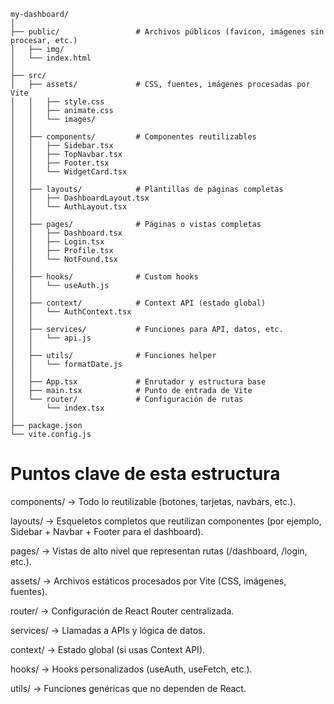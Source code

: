 ```
my-dashboard/
│
├── public/                 # Archivos públicos (favicon, imágenes sin procesar, etc.)
│   ├── img/
│   └── index.html
│
├── src/
│   ├── assets/             # CSS, fuentes, imágenes procesadas por Vite
│   │   ├── style.css
│   │   ├── animate.css
│   │   └── images/
│   │
│   ├── components/         # Componentes reutilizables
│   │   ├── Sidebar.tsx
│   │   ├── TopNavbar.tsx
│   │   ├── Footer.tsx
│   │   └── WidgetCard.tsx
│   │
│   ├── layouts/            # Plantillas de páginas completas
│   │   ├── DashboardLayout.tsx
│   │   └── AuthLayout.tsx
│   │
│   ├── pages/              # Páginas o vistas completas
│   │   ├── Dashboard.tsx
│   │   ├── Login.tsx
│   │   ├── Profile.tsx
│   │   └── NotFound.tsx
│   │
│   ├── hooks/              # Custom hooks
│   │   └── useAuth.js
│   │
│   ├── context/            # Context API (estado global)
│   │   └── AuthContext.tsx
│   │
│   ├── services/           # Funciones para API, datos, etc.
│   │   └── api.js
│   │
│   ├── utils/              # Funciones helper
│   │   └── formatDate.js
│   │
│   ├── App.tsx             # Enrutador y estructura base
│   ├── main.tsx            # Punto de entrada de Vite
│   └── router/             # Configuración de rutas
│       └── index.tsx
│
├── package.json
└── vite.config.js

```

# Puntos clave de esta estructura

components/ → Todo lo reutilizable (botones, tarjetas, navbars, etc.).

layouts/ → Esqueletos completos que reutilizan componentes (por ejemplo, Sidebar + Navbar + Footer para el dashboard).

pages/ → Vistas de alto nivel que representan rutas (/dashboard, /login, etc.).

assets/ → Archivos estáticos procesados por Vite (CSS, imágenes, fuentes).

router/ → Configuración de React Router centralizada.

services/ → Llamadas a APIs y lógica de datos.

context/ → Estado global (si usas Context API).

hooks/ → Hooks personalizados (useAuth, useFetch, etc.).

utils/ → Funciones genéricas que no dependen de React.

